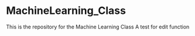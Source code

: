 # MachineLearning_Class
This is the repository for the Machine Learning Class
A test for edit function
